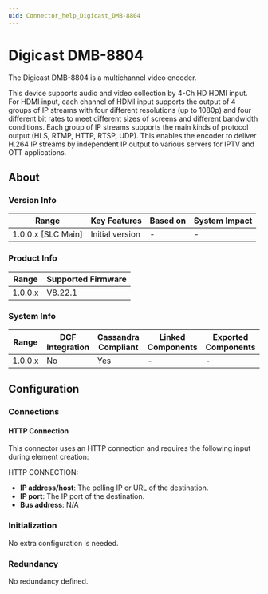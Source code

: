 ```yaml
---
uid: Connector_help_Digicast_DMB-8804
---
```


# Digicast DMB-8804

The Digicast DMB-8804 is a multichannel video encoder.

This device supports audio and video collection by 4-Ch HD HDMI input. For HDMI input, each channel of HDMI input supports the output of 4 groups of IP streams with four different resolutions (up to 1080p) and four different bit rates to meet different sizes of screens and different bandwidth conditions. Each group of IP streams supports the main kinds of protocol output (HLS, RTMP, HTTP, RTSP, UDP). This enables the encoder to deliver H.264 IP streams by independent IP output to various servers for IPTV and OTT applications.

## About

### Version Info

| Range                | Key Features     | Based on     | System Impact     |
|----------------------|------------------|--------------|-------------------|
| 1.0.0.x [SLC Main]   | Initial version  | -            | -                 |

### Product Info

| Range     | Supported Firmware     |
|-----------|------------------------|
| 1.0.0.x   | V8.22.1                |

### System Info

| Range     | DCF Integration     | Cassandra Compliant     | Linked Components     | Exported Components     |
|-----------|---------------------|-------------------------|-----------------------|-------------------------|
| 1.0.0.x   | No                  | Yes                     | -                     | -                       |

## Configuration

### Connections

#### HTTP Connection

This connector uses an HTTP connection and requires the following input during element creation:

HTTP CONNECTION:

- **IP address/host**: The polling IP or URL of the destination.
- **IP port**: The IP port of the destination.
- **Bus address**: N/A

### Initialization

No extra configuration is needed.

### Redundancy

No redundancy defined.
